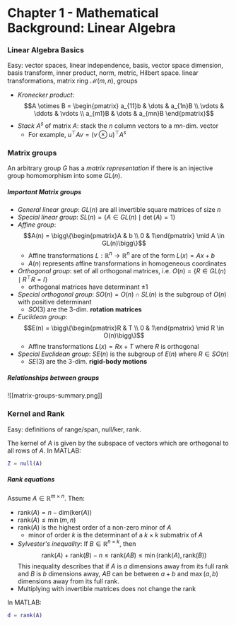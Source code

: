 # Chapter 1 - Mathematical Background: Linear Algebra

### Linear Algebra Basics
Easy: vector spaces, linear independence, basis, vector space dimension, basis transform, inner product, norm, metric, Hilbert space. linear transformations, matrix ring $\mathcal{M}(m, n)$, groups

* *Kronecker product*: $$A \otimes B = \begin{pmatrix}
a_{11}b & \dots & a_{1n}B \\
 \vdots & \ddots & \vdots \\
a_{m1}B & \dots & a_{mn}B
 \end{pmatrix}$$
* *Stack* $A^{s}$ of matrix $A$: stack the $n$ column vectors to a $mn$-dim. vector
	* For example, $u^\top A v = (v \otimes u)^\top A^s$

### Matrix groups
An arbitrary group $G$ has a *matrix representation* if there is an injective group homomorphism into some $GL(n)$. 

##### Important Matrix groups
* *General linear group*: $GL(n)$ are all invertible square matrices of size $n$
* *Special linear group*: $SL(n) = \{A \in GL(n) \mid \det(A) = 1\}$
* *Affine group*: $$A(n) = \bigg\{\begin{pmatrix}A & b \\ 0 & 1\end{pmatrix} \mid A \in GL(n)\bigg\}$$
	* Affine transformations $L: \mathbb{R}^n \to \mathbb{R}^n$ are of the form $L(x) = Ax + b$
	* $A(n)$ represents affine transformations in homogeneous coordinates
* *Orthogonal group*: set of all orthogonal matrices, i.e. $O(n) = \{R \in GL(n) \mid R^\top R = I \}$
	* orthogonal matrices have determinant $\pm 1$
* *Special orthogonal group*: $SO(n) = O(n) \cap SL(n)$ is the subgroup of $O(n)$ with positive determinant
	* $SO(3)$ are the 3-dim. **rotation matrices**
* *Euclidean group*: $$E(n) = \bigg\{\begin{pmatrix}R & T \\ 0 & 1\end{pmatrix} \mid R \in O(n)\bigg\}$$
	* Affine transformations $L(x) = Rx+T$ where $R$ is orthogonal
* *Special Euclidean group*: $SE(n)$ is the subgroup of $E(n)$ where $R \in SO(n)$
	* $SE(3)$ are the 3-dim. **rigid-body motions**

##### Relationships between groups
![[matrix-groups-summary.png]]


### Kernel and Rank
Easy: definitions of range/span, null/ker, rank.

The kernel of $A$ is given by the subspace of vectors which are orthogonal to all rows of $A$. In MATLAB:
```MATLAB
Z = null(A)
```

##### Rank equations
Assume $A \in \mathbb{R}^{m \times n}$. Then:
* $\text{rank}(A) = n - \text{dim}(\text{ker}(A))$
* $\text{rank}(A) \leq \min(m, n)$
*  $\text{rank}(A)$ is the highest order of a non-zero minor of $A$
	*  minor of order $k$ is the determinant of a $k\times k$ submatrix of $A$
*  *Sylvester's inequality*: If $B \in \mathbb{R}^{n \times k}$, then
$$\text{rank}(A) + \text{rank}(B) - n \leq \text{rank}(AB) \leq \min(\text{rank}(A), \text{rank}(B))$$
This inequality describes that if $A$ is $a$ dimensions away from its full rank and $B$ is $b$ dimensions away, $AB$  can be between $a+b$ and $\max(a, b)$ dimensions away from its full rank.
* Multiplying with invertible matrices does not change the rank

In MATLAB:
```MATLAB
d = rank(A)
```
